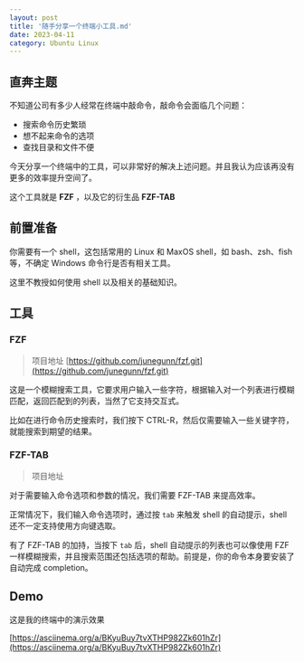 ```yaml
---
layout: post
title: '随手分享一个终端小工具.md'
date: 2023-04-11
category: Ubuntu Linux
---
```


## 直奔主题



不知道公司有多少人经常在终端中敲命令，敲命令会面临几个问题：

- 搜索命令历史繁琐
- 想不起来命令的选项
- 查找目录和文件不便




今天分享一个终端中的工具，可以非常好的解决上述问题。并且我认为应该再没有更多的效率提升空间了。

这个工具就是   **FZF**  ，以及它的衍生品   **FZF-TAB**



## 前置准备

你需要有一个 shell，这包括常用的 Linux 和 MaxOS shell，如 bash、zsh、fish 等，不确定 Windows 命令行是否有相关工具。

这里不教授如何使用 shell 以及相关的基础知识。



## 工具

### FZF

> 项目地址   [https://github.com/junegunn/fzf.git](https://github.com/junegunn/fzf.git)  

这是一个模糊搜索工具，它要求用户输入一些字符，根据输入对一个列表进行模糊匹配，返回匹配到的列表，当然了它支持交互式。

比如在进行命令历史搜索时，我们按下 CTRL-R，然后仅需要输入一些关键字符，就能搜索到期望的结果。

### FZF-TAB

> 项目地址 

对于需要输入命令选项和参数的情况，我们需要 FZF-TAB 来提高效率。

正常情况下，我们输入命令选项时，通过按   `tab`  来触发 shell 的自动提示，shell 还不一定支持使用方向键选取。

有了 FZF-TAB 的加持，当按下   `tab`  后，shell 自动提示的列表也可以像使用 FZF 一样模糊搜索，并且搜索范围还包括选项的帮助。前提是，你的命令本身要安装了自动完成 completion。



## Demo

这是我的终端中的演示效果

  [https://asciinema.org/a/BKyuBuy7tvXTHP982Zk601hZr](https://asciinema.org/a/BKyuBuy7tvXTHP982Zk601hZr)  

